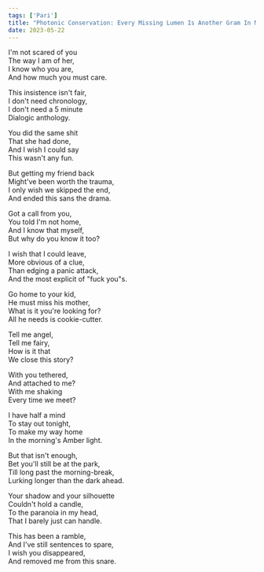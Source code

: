 ```yaml
---
tags: ['Pari']
title: "Photonic Conservation: Every Missing Lumen Is Another Gram In My Chest Cavity"
date: 2023-05-22
---
```


I'm not scared of you  
The way I am of her,  
I know who you are,  
And how much you must care.

This insistence isn't fair,  
I don't need chronology,  
I don't need a 5 minute  
Dialogic anthology.

You did the same shit  
That she had done,  
And I wish I could say  
This wasn't any fun.

But getting my friend back  
Might've been worth the trauma,  
I only wish we skipped the end,  
And ended this sans the drama.

Got a call from you,  
You told I'm not home,  
And I know that myself,  
But why do you know it too?

I wish that I could leave,  
More obvious of a clue,  
Than edging a panic attack,  
And the most explicit of "fuck you"s.

Go home to your kid,  
He must miss his mother,  
What is it you're looking for?  
All he needs is cookie-cutter.

Tell me angel,  
Tell me fairy,  
How is it that  
We close this story?

With you tethered,  
And attached to me?  
With me shaking  
Every time we meet?

I have half a mind  
To stay out tonight,  
To make my way home  
In the morning's Amber light.

But that isn't enough,  
Bet you'll still be at the park,  
Till long past the morning-break,  
Lurking longer than the dark ahead.

Your shadow and your silhouette  
Couldn't hold a candle,  
To the paranoia in my head,  
That I barely just can handle.

This has been a ramble,  
And I've still sentences to spare,  
I wish you disappeared,  
And removed me from this snare.

